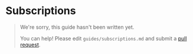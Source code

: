 # Subscriptions

> We're sorry, this guide hasn't been written yet.
>
> You can help! Please edit `guides/subscriptions.md` and submit a [pull request](https://github.com/absinthe-graphql/absinthe/pulls).
